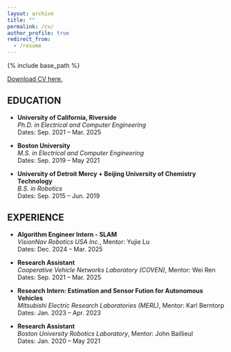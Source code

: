 ```yaml
---
layout: archive
title: ""
permalink: /cv/
author_profile: true
redirect_from:
  - /resume
---
```


{% include base_path %}

<u><a href="https://github.com/zhangyanyu0722/zhangyanyu0722.github.io/raw/main/files/Yanyu_Zhang_CV.pdf">Download CV here.</a></u>
<br/>

## EDUCATION
- **University of California, Riverside**  
  *Ph.D. in Electrical and Computer Engineering*  
  Dates: Sep. 2021 – Mar. 2025  

- **Boston University**  
  *M.S. in Electrical and Computer Engineering*  
  Dates: Sep. 2019 – May 2021

- **University of Detroit Mercy + Beijing University of Chemistry Technology**  
  *B.S. in Robotics*  
  Dates: Sep. 2015 – Jun. 2019

## EXPERIENCE
- **Algorithm Engineer Intern - SLAM**  
  *VisionNav Robotics USA Inc.*, Mentor: Yujie Lu  
  Dates: Dec. 2024 – Mar. 2025  

- **Research Assistant**  
  *Cooperative Vehicle Networks Laboratory (COVEN)*, Mentor: Wei Ren  
  Dates: Sep. 2021 – Mar. 2025  

- **Research Intern: Estimation and Sensor Fution for Autonomous Vehicles**  
  *Mitsubishi Electric Research Laboratories (MERL)*, Mentor: Karl Berntorp  
  Dates: Jan. 2023 – Apr. 2023

- **Research Assistant**  
  *Boston University Robotics Laboratory*, Mentor: John Baillieul  
  Dates: Jan. 2020 – May 2021